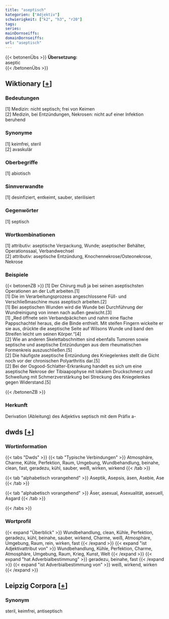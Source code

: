 ```yaml
---
title: "aseptisch"
kategorien: ["Adjektiv"]
schwierigkeit: ["k2", "h3", "r20"]
tags:
series:
mainDornseiffs:
domainDornseiffs:
url: "aseptisch"
---
```


{{< betonenÜbs >}}
**Übersetzung:**  
aseptic  
{{< /betonenÜbs >}}

## Wiktionary [[+](https://de.wiktionary.org/wiki/aseptisch)]

### Bedeutungen
[1] Medizin: nicht septisch; frei von Keimen  
[2] Medizin, bei Entzündungen, Nekrosen: nicht auf einer Infektion beruhend  

### Synonyme
[1] keimfrei, steril  
[2] avaskulär  

### Oberbegriffe
[1] abiotisch  

### Sinnverwandte
[1] desinfiziert, entkeimt, sauber, sterilisiert  

### Gegenwörter
[1] septisch  

### Wortkombinationen
[1] attributiv: aseptische Verpackung, Wunde; aseptischer Behälter, Operationssaal, Verbandwechsel  
[2] attributiv: aseptische Entzündung, Knochennekrose/Osteonekrose, Nekrose  

### Beispiele
{{< betonenZB >}}
[1] Der Chirurg muß ja bei seinen aseptischsten Operationen an der Luft arbeiten.[1]  
[1] Die im Verarbeitungsprozess angeschlossene Füll- und Verschließmaschine muss aseptisch arbeiten.[2]  
[1] Bei aseptischen Wunden wird die Wunde bei Durchführung der Wundreinigung von innen nach außen gewischt.[3]  
[1] „Red öffnete sein Verbandpäckchen und nahm eine flache Pappschachtel heraus, die die Binde enthielt. Mit steifen Fingern wickelte er sie aus, drückte die aseptische Seite auf Wilsons Wunde und band den Streifen leicht um seinen Körper.“[4]  
[2] Wie an anderen Skelettabschnitten sind ebenfalls Tumoren sowie septische und aseptische Entzündungen aus dem rheumatischen Formenkreis auszuschließen.[5]  
[2] Die häufigste aseptische Entzündung des Kniegelenkes stellt die Gicht noch vor der chronischen Polyarthritis dar.[5]  
[2] Bei der Osgood-Schlatter-Erkrankung handelt es sich um eine aseptische Nekrose der Tibiaapophyse mit lokalem Druckschmerz und Schwellung mit Schmerzverstärkung bei Streckung des Kniegelenkes gegen Widerstand.[5]  

{{< /betonenZB >}}
### Herkunft
Derivation (Ableitung) des Adjektivs septisch mit dem Präfix a-  



## dwds [[+](https://www.dwds.de/wb/aseptisch)]

### Wortinformation
{{< tabs "Dwds" >}}
{{< tab "Typische Verbindungen" >}}
Atmosphäre, Charme, Kühle, Perfektion, Raum, Umgebung, Wundbehandlung, beinahe, clean, fast, geradezu, kühl, sauber, weiß, wirken, wirkend
{{< /tab >}}

{{< tab "alphabetisch vorangehend" >}}
Aseptik, Asepsis, äsen, Asebie, Ase
{{< /tab >}}

{{< tab "alphabetisch vorangehend" >}}
Äser, asexual, Asexualität, asexuell, Asgard
{{< /tab >}}

{{< /tabs >}}

### Wortprofil
{{< expand "Überblick" >}} Wundbehandlung, clean, Kühle, Perfektion, geradezu, kühl, beinahe, sauber, wirkend, Charme, weiß, Atmosphäre, Umgebung, Raum, rein, wirken, fast {{< /expand >}}
{{< expand "ist Adjektivattribut von" >}} Wundbehandlung, Kühle, Perfektion, Charme, Atmosphäre, Umgebung, Raum, Krieg, Kunst, Welt {{< /expand >}}
{{< expand "hat Adverbialbestimmung" >}} geradezu, beinahe, fast {{< /expand >}}
{{< expand "ist Adverbialbestimmung von" >}} weiß, wirkend, wirken {{< /expand >}}

## Leipzig Corpora [[+](https://corpora.uni-leipzig.de/en/res?word=aseptisch&corpusId=deu_newscrawl-public_2018)]


### Synonym
steril, keimfrei, antiseptisch

